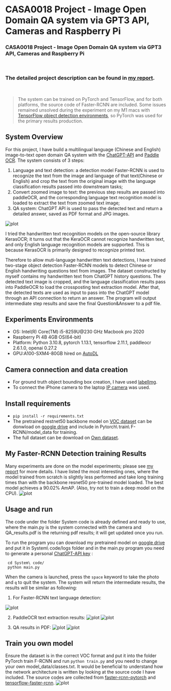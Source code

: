 # CASA0018 Project - Image Open Domain QA system via GPT3 API, Cameras and Raspberry Pi

### CASA0018 Project - Image Open Domain QA system via GPT3 API, Cameras and Raspberry Pi

<br />

### The detailed project description can be found in [my report](./report/report.md).

<br />

> The system can be trained on PyTorch and TensorFlow, and for both platforms, the source code of Faster-RCNN are included.  Some issues remained unsolved during the experiment on my M1 macs with [TensorFlow object detection environments](https://github.com/tensorflow/io/issues/1625), so PyTorch was used for the primary results production.

## System Overview

For this project, I have build a multilingual language (Chinese and English) image-to-text open domain QA system with the [ChatGPT-API](https://openai.com/blog/introducing-chatgpt-and-whisper-apis) and [Paddle OCR](https://github.com/PaddlePaddle/PaddleOCR). The system consists of 3 steps:
 1. Language and text detection: a detection model Faster-RCNN is used to recognize the text from the image and language of that text(Chinese or English) and crop the text from the original image with the language classification results passed into downstream tasks;
 2. Convert zoomed image to text: the previous step results are passed into paddleOCR, and the corresponding language text recognition model is loaded to extract the text from zoomed text image;
 3. QA system: ChatGPT API is used to pass the detected text and return a detailed answer, saved as PDF format and JPG images.

![plot](./Images/system2.png)

I tried the handwritten text recognition models on the open-source library KerasOCR; it turns out that the KeraOCR cannot recognize handwritten text, and only English language recognition models are supported. This is because KerasOCR is primarily designed to recognize printed text. 

Therefore to allow muti-language handwritten text detections, I have trained two-stage object detection Faster-RCNN models to detect Chinese or English handwriting questions text from images. The dataset constructed by myself contains my handwritten text from ChatGPT history questions. The detected text image is cropped, and the language classification results pass into PaddleOCR to load the crossposting text extraction model. After that, the detected texts are used as input to pass into the ChatGPT model through an API connection to return an answer. The program will output intermediate step results and save the final Question&Answer to a pdf file. 

## Experiments Environments
 - OS: Intel(R) Core(TM) i5-8259U@230 GHz Macbook pro 2020
 - Raspberry Pi 4B 4GB OS(64-bit)
 - Platform: Python 3.10.8, pytorch 1.13.1, tensorflow 2.11.1, paddleocr 2.6.1.0, openai 0.27.2
 - GPU:A100-SXM4-80GB hired on [AutoDL](https://www.autodl.com/home)

## Camera connection and data creation
 - For ground truth object bounding box creation, I have used [labelImg](https://github.com/heartexlabs/labelImg).
 - To connect the iPhone camera to the laptop [IP camera](https://github.com/shenyaocn/IP-Camera-Bridge) was used.
 
## Install requirements
 - ```pip install -r requirements.txt```
 - The pretrained restnet50 backbone model on [VOC dataset](http://host.robots.ox.ac.uk/pascal/VOC/voc2007/) can be donwload on [google drive](https://drive.google.com/drive/folders/1bBdFgyOmAyaZJotF_79pKl8VIXhYggee?usp=sharing) and include in Pytorch\ train\ F-RCNN/model_data for training.
 - The full dataset can be download on [Own dataset](https://drive.google.com/drive/folders/1d7Cq-iJxVMWsWlyYrQ-pGN5UGvLxXnRg?usp=sharing).

## My Faster-RCNN Detection training Results
Many experiments are done on the model experiments; please see [my report](./report/report.md) for more details. I have listed the most interesting ones, where the model trained from scratch is slightly less performed and take long training times than with the backbone resnet50 pre-trained model loaded. The best model achieves a 90.02% AmAP. (Also, try not to train a deep model on the CPU).
![plot](./Images/accuracy2.png)

## Usage and run
The code under the folder System code is already defined and ready to use, where the main.py is the system connected with the camera and QA_results.pdf is the returning pdf results; it will get updated once you run.

To run the program you can download my pretrained model on [google drive](https://drive.google.com/drive/folders/1bBdFgyOmAyaZJotF_79pKl8VIXhYggee?usp=sharing) and put it in System\ code/logs folder and in the main.py program you need to generate a personal [ChatGPT-API key](https://openai.com/blog/introducing-chatgpt-and-whisper-apis) :
```
 cd System\ code/
 python main.py
```
When the camera is launched, press the ```space``` keyword to take the photo and ```q``` to quit the system.
The system will return the intermediate results, the results will be similar as following:
 1. For Faster-RCNN text language detection:
 
 ![plot](./Images/combine.png)

 2. PaddleOCR text extraction results:
 ![plot](./Images/paddleChinese.png)
 ![plot](./Images/paddleEnglish.png)

 3. QA results in PDF:
 ![plot](./Images/ChineseDoc.png)
 ![plot](./Images/EnglishDoc.png)

 ## Train you own model
Ensure the dataset is in the correct VOC format and put it into the folder PyTorch train F-RCNN and run ```python train.py``` and you need to change your own model_data/classes.txt. It would be beneficial to understand how the network architecture is written by looking at the source code I have included. The source codes are collected from [faster-rcnn-pytorch](https://github.com/bubbliiiing/faster-rcnn-pytorch) and [tensorflow-faster-rcnn](https://github.com/endernewton/tf-faster-rcnn).
![plot](./Images/FRCNN.png)
